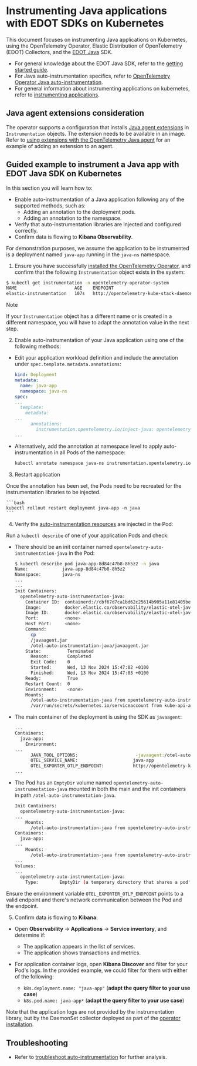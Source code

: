 # Instrumenting Java applications with EDOT SDKs on Kubernetes

This document focuses on instrumenting Java applications on Kubernetes, using the OpenTelemetry Operator, Elastic Distribution of OpenTelemetry (EDOT) Collectors, and the [EDOT Java](https://github.com/elastic/elastic-otel-java) SDK.

- For general knowledge about the EDOT Java SDK, refer to the [getting started guide](https://github.com/elastic/elastic-otel-java/blob/main/docs/get-started.md).
- For Java auto-instrumentation specifics, refer to [OpenTelemetry Operator Java auto-instrumentation](https://opentelemetry.io/docs/kubernetes/operator/automatic/#java).
- For general information about instrumenting applications on kubernetes, refer to [instrumenting applications](./instrumenting-applications.md).

## Java agent extensions consideration

The operator supports a configuration that installs [Java agent extensions](https://opentelemetry.io/docs/zero-code/java/agent/extensions/) in `Instrumentation` objects. The extension needs to be available in an image. Refer to [using extensions with the OpenTelemetry Java agent](https://www.elastic.co/observability-labs/blog/using-the-otel-operator-for-injecting-elastic-agents#using-an-extension-with-the-opentelemetry-java-agent) for an example of adding an extension to an agent.

## Guided example to instrument a Java app with EDOT Java SDK on Kubernetes

In this section you will learn how to:

- Enable auto-instrumentation of a Java application following any of the supported methods, such as:
  - Adding an annotation to the deployment pods.
  - Adding an annotation to the namespace.
- Verify that auto-instrumentation libraries are injected and configured correctly.
- Confirm data is flowing to **Kibana Observability**.

For demonstration purposes, we assume the application to be instrumented is a deployment named `java-app` running in the `java-ns` namespace.

1. Ensure you have successfully [installed the OpenTelemetry Operator](./README.md), and confirm that the following `Instrumentation` object exists in the system:

```bash
$ kubectl get instrumentation -n opentelemetry-operator-system
NAME                      AGE    ENDPOINT                                                                                                
elastic-instrumentation   107s   http://opentelemetry-kube-stack-daemon-collector.opentelemetry-operator-system.svc.cluster.local:4318
```
> [!NOTE]
> If your `Instrumentation` object has a different name or is created in a different namespace, you will have to adapt the annotation value in the next step.

2. Enable auto-instrumentation of your Java application using one of the following methods:

  - Edit your application workload definition and include the annotation under `spec.template.metadata.annotations`:

    ```yaml
    kind: Deployment
    metadata:
      name: java-app
      namespace: java-ns
    spec:
    ...
      template:
        metadata:
    ...
          annotations:
            instrumentation.opentelemetry.io/inject-java: opentelemetry-operator-system/elastic-instrumentation
    ...
    ```

  - Alternatively, add the annotation at namespace level to apply auto-instrumentation in all Pods of the namespace:

    ```bash
    kubectl annotate namespace java-ns instrumentation.opentelemetry.io/inject-java=opentelemetry-operator-system/elastic-instrumentation
    ```

3. Restart application

  Once the annotation has been set, the Pods need to be recreated for the instrumentation libraries to be injected.

    ```bash
    kubectl rollout restart deployment java-app -n java
    ```

4. Verify the [auto-instrumentation resources](./instrumenting-applications.md#how-auto-instrumentation-works) are injected in the Pod:

  Run a `kubectl describe` of one of your application Pods and check:

  - There should be an init container named `opentelemetry-auto-instrumentation-java` in the Pod:

    ```bash
    $ kubectl describe pod java-app-8d84c47b8-8h5z2 -n java
    Name:             java-app-8d84c47b8-8h5z2
    Namespace:        java-ns
    ...
    ...
    Init Containers:
      opentelemetry-auto-instrumentation-java:
        Container ID:  containerd://cbf67d7ca1bd62c25614b905a11e81405bed6fd215f2df21f84b90fd0279230b
        Image:         docker.elastic.co/observability/elastic-otel-javaagent:1.0.0
        Image ID:      docker.elastic.co/observability/elastic-otel-javaagent@sha256:28d65d04a329c8d5545ed579d6c17f0d74800b7b1c5875e75e0efd29e210566a
        Port:          <none>
        Host Port:     <none>
        Command:
          cp
          /javaagent.jar
          /otel-auto-instrumentation-java/javaagent.jar
        State:          Terminated
          Reason:       Completed
          Exit Code:    0
          Started:      Wed, 13 Nov 2024 15:47:02 +0100
          Finished:     Wed, 13 Nov 2024 15:47:03 +0100
        Ready:          True
        Restart Count:  0
        Environment:    <none>
        Mounts:
          /otel-auto-instrumentation-java from opentelemetry-auto-instrumentation-java (rw)
          /var/run/secrets/kubernetes.io/serviceaccount from kube-api-access-swhn5 (ro)
    ```

  - The main container of the deployment is using the SDK as `javaagent`: 

    ```bash
    ...
    Containers:
      java-app:
        Environment:
    ...
          JAVA_TOOL_OPTIONS:                      -javaagent:/otel-auto-instrumentation-java/javaagent.jar
          OTEL_SERVICE_NAME:                     java-app
          OTEL_EXPORTER_OTLP_ENDPOINT:           http://opentelemetry-kube-stack-daemon-collector.opentelemetry-operator-system.svc.cluster.local:4318
    ...
    ```

  - The Pod has an `EmptyDir` volume named `opentelemetry-auto-instrumentation-java` mounted in both the main and the init containers in path `/otel-auto-instrumentation-java`.

    ```bash
    Init Containers:
      opentelemetry-auto-instrumentation-java:
    ...
        Mounts:
          /otel-auto-instrumentation-java from opentelemetry-auto-instrumentation-java (rw)
    Containers:
      java-app:
    ...  
        Mounts:
          /otel-auto-instrumentation-java from opentelemetry-auto-instrumentation-java (rw)
    ...
    Volumes:
    ...
      opentelemetry-auto-instrumentation-java:
        Type:        EmptyDir (a temporary directory that shares a pod's lifetime)
    ```

  Ensure the environment variable `OTEL_EXPORTER_OTLP_ENDPOINT` points to a valid endpoint and there's network communication between the Pod and the endpoint.

5. Confirm data is flowing to **Kibana**:

  - Open **Observability** -> **Applications** -> **Service inventory**, and determine if:
    - The application appears in the list of services.
    - The application shows transactions and metrics.
  
  - For application container logs, open **Kibana Discover** and filter for your Pod's logs. In the provided example, we could filter for them with either of the following:
    - `k8s.deployment.name: "java-app"` (**adapt the query filter to your use case**)
    - `k8s.pod.name: java-app*` (**adapt the query filter to your use case**)

  Note that the application logs are not provided by the instrumentation library, but by the DaemonSet collector deployed as part of the [operator installation](./README.md).

## Troubleshooting

- Refer to [troubleshoot auto-instrumentation](./troubleshoot-auto-instrumentation.md) for further analysis.
